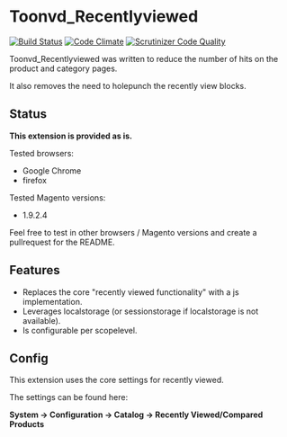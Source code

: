 # Toonvd_Recentlyviewed
[![Build Status](https://travis-ci.org/toonvd/magento-localstorage-recentlyviewed.svg?branch=master)](https://travis-ci.org/toonvd/magento-localstorage-recentlyviewed)
[![Code Climate](https://codeclimate.com/github/toonvd/magento-localstorage-recentlyviewed/badges/gpa.svg)](https://codeclimate.com/github/toonvd/magento-localstorage-recentlyviewed)
[![Scrutinizer Code Quality](https://scrutinizer-ci.com/g/toonvd/magento-localstorage-recentlyviewed/badges/quality-score.png?b=master)](https://scrutinizer-ci.com/g/toonvd/magento-localstorage-recentlyviewed/?branch=master)

Toonvd_Recentlyviewed was written to reduce the number of hits on the product and category pages.

It also removes the need to holepunch the recently view blocks.

## Status

**This extension is provided as is.**

Tested browsers: 
* Google Chrome
* firefox

Tested Magento versions:
* 1.9.2.4

Feel free to test in other browsers / Magento versions and create a pullrequest for the README.

## Features

* Replaces the core "recently viewed functionality" with a js implementation.
* Leverages localstorage (or sessionstorage if localstorage is not available).
* Is configurable per scopelevel.

## Config

This extension uses the core settings for recently viewed.

The settings can be found here:

**System -> Configuration -> Catalog -> Recently Viewed/Compared Products**

